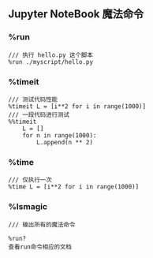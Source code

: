 ## Jupyter NoteBook 魔法命令
### %run 
```
/// 执行 hello.py 这个脚本
%run ./myscript/hello.py
```
### %timeit
```
/// 测试代码性能
%timeit L = [i**2 for i in range(1000)]
/// 一段代码进行测试
%%timeit
    L = []
    for n in range(1000):
        L.append(n ** 2)
```
### %time
    /// 仅执行一次
    %time L = [i**2 for i in range(1000)]


### %lsmagic
```
/// 输出所有的魔法命令

%run?
查看run命令相应的文档

```


